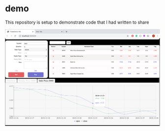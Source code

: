 # demo

This repository is setup to demonstrate code that I had written to share 

![Alt TradeDemo-NG GUI](TradeDemo-NG-OrderBook.png?raw=true "React JS Demo")

